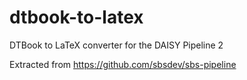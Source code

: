 # dtbook-to-latex

DTBook to LaTeX converter for the DAISY Pipeline 2

Extracted from https://github.com/sbsdev/sbs-pipeline
